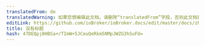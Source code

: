 ```yaml
---
translatedFrom: de
translatedWarning: 如果您想编辑此文档，请删除“translatedFrom”字段，否则此文档将再次自动翻译
editLink: https://github.com/ioBroker/ioBroker.docs/edit/master/docs/zh-cn/faq/README.md
title: 没有标题
hash: 47DEQpj8HBSa+/TImW+5JCeuQeRkm5NMpJWZG3hSuFU=
---
```


